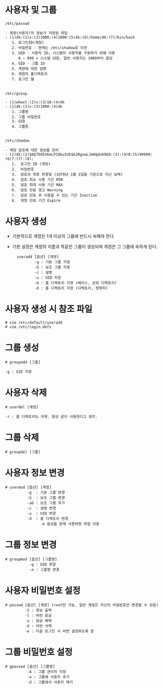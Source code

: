 # 사용자 및 그룹

    /etc/passwd

    - 계정(사용자)의 정보가 저장된 파일
    - (1)dk:(2)x:(3)1000:(4)1000:(5)dk:(6)/home/dk:(7)/bin/bash
       1. 로그인ID(계정)
       2. 비밀번호 - 현재는 /etc/shadow로 이전
       3. UID - 사용자 ID, 시스템이 사용자를 구분하기 위해 사용
          0 ~ 999 = 시스템 UID, 일반 사용자는 1000부터 할당
       4. GID - 그룹 ID
       5. 계정에 대한 설명
       6. 계정의 홈디렉토리
       7. 로그인 쉘

######

    /etc/group

    - (1)wheel:(2)x:(3)10:(4)dk
    - (1)dk:(2)x:(3)1000:(4)dk
       1. 그룹명
       2. 그룹 비밀번호
       3. GID
       4. 그룹원

######

    /etc/shadow

    - 계정 암호에 대한 정보를 관리
    - (1)dk:(2)$6$7Dd5tKeLFCQkuIUh$GJRgxwLJeHqUuh9G0:(3):(4)0:(5)99999:(6)7:(7):(8):
       1.  로그인 ID (계정)
       2.  비밀번호
       3.  암호의 최종 변경일 (1970년 1월 1일을 기준으로 지난 날짜)
       4.  암호 최소 사용 기간 MIN
       5.  암호 최대 사용 기간 MAX
       6.  암호 만료 경고 Warning
       7.  암호 만료 후 사용할 수 있는 기간 Inactive
       8.  계정 만료 기간 Expire

# 사용자 생성

- 기본적으로 계정은 1개 이상의 그룹에 반드시 속해야 한다.
- 기본 설정은 계정의 이름과 똑같은 그룹이 생성되며 계정은 그 그룹에 속하게 된다.

        useradd [옵션] [계정]
                -g : 기본 그룹 지정
                -G : 보조 그룹 지정
                -c : 설명
                -u : UID 지정
                -b : 홈 디렉토리 지정 (베이스, 상위 디렉토리)
                -d : 홈 디렉토리 지정 (디렉토리, 정확히)

# 사용자 생성 시 참조 파일

    # vim /etc/default/useradd
    # vim /etc/login.defs

# 그룹 생성

    # groupadd [그룹]

    -g : GID 지정

# 사용자 삭제

    # userdel [계정]

    -r : 홈 디렉토리도 삭제. 항상 같이 사용한다고 생각.

# 그룹 삭제

    # groupdel [그룹]

# 사용자 정보 변경

    # usermod [옵션] [계정]
              -g  : 기본 그룹 변경
              -G  : 보조 그룹 변경
              -aG : 보조 그룹 추가
              -c  : 설명 변경
              -u  : UID 변경
              -d  : 홈 디렉토리 변경
                    -m 옵션을 함께 사용하면 파일 이동

# 그룹 정보 변경

    # groupmod [옵션] [그룹명]
               -g : GID 변경
               -n : 그룹명 변경

# 사용자 비밀번호 설정

    # passwd [옵션] [계정] (root만 가능, 일반 계정은 자신의 비밀번호만 변경할 수 있음)
             -S : 정보 출력
             -l : 비번 잠금
             -u : 잠금 해제
             -d : 비번 삭제
             -e : 다음 로그인 시 비번 설정하도록 함

# 그룹 비밀번호 설정

    # gpasswd [옵션] [그룹명]
              -A : 그룹 관리자 지정
              -a : 그룹에 사용자 추가
              -d : 그룹에서 사용자 제거
